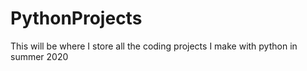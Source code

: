 # PythonProjects
This will be where I store all the coding projects I make with python in summer 2020
